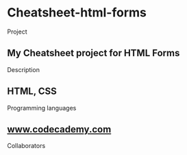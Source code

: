 # Cheatsheet-html-forms
Project 
## My Cheatsheet project for HTML Forms
Description
## HTML, CSS
Programming languages
## www.codecademy.com
Collaborators

